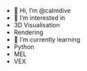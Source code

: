 - 👋 Hi, I’m @calmdive
- 👀 I’m interested in 
-   3D Visualisation
-   Rendering
- 🌱 I’m currently learning
-   Python
-   MEL
-   VEX

<!---
calmdive/calmdive is a ✨ special ✨ repository because its `README.md` (this file) appears on your GitHub profile.
You can click the Preview link to take a look at your changes.
--->
